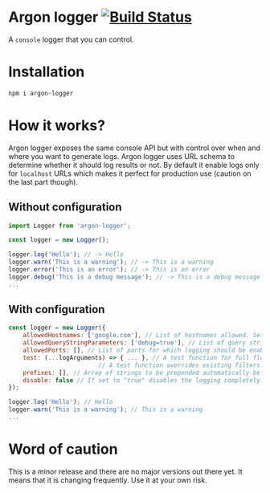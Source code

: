 # Argon logger [![Build Status](https://travis-ci.org/scssyworks/argon-logger.svg?branch=master)](https://travis-ci.org/scssyworks/argon-logger)

A ``console`` logger that you can control.

# Installation

```sh
npm i argon-logger
```

# How it works?

Argon logger exposes the same console API but with control over when and where you want to generate logs. Argon logger uses URL schema to determine whether it should log results or not. By default it enable logs only for ``localhost`` URLs which makes it perfect for production use (caution on the last part though).

## Without configuration

```js
import Logger from 'argon-logger';

const logger = new Logger();

logger.log('Hello'); // -> Hello
logger.warn('This is a warning'); // -> This is a warning
logger.error('This is an error'); // -> This is an error
logger.debug('This is a debug message'); // -> This is a debug message
...
```

## With configuration

```js
const logger = new Logger({
    allowedHostnames: ['google.com'], // List of hostnames allowed. Set this to an empty array to allow logs everywhere.
    allowedQueryStringParameters: ['debug=true'], // List of query string parameters for which logs should be generated.
    allowedPorts: [], // List of ports for which logging should be enabled
    test: (...logArguments) => { ... }, // A test function for full flexibility on customizing where to hide the logs
                         // A test function overrides existing filters.
    prefixes: [], // Array of strings to be prepended automatically before each log.
    disable: false // If set to "true" disables the logging completely. The remaining two parameters are ignored.
});

logger.log('Hello'); // Hello
logger.warn('This is a warning'); // This is a warning
...
```

# Word of caution

This is a minor release and there are no major versions out there yet. It means that it is changing frequently. Use it at your own risk.